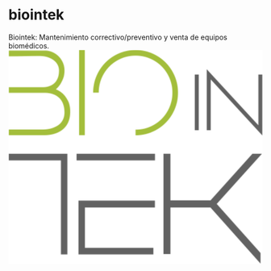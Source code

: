 # biointek
Biointek: Mantenimiento correctivo/preventivo y venta de equipos biomédicos.
![biointek](./public/image/biointek.png)